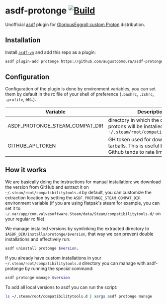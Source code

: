 # asdf-protonge [![Build](https://github.com/augustobmoura/asdf-protonge/actions/workflows/test.yml/badge.svg)](https://github.com/augustobmoura/asdf-protonge/actions/workflows/test.yml)

Unofficial [asdf](https://asdf-vm.com/) plugin for [GloriousEggroll custom Proton](https://github.com/GloriousEggroll/proton-ge-custom/) distribution.

## Installation

Install [`asdf-vm`](https://asdf-vm.com/guide/getting-started.html) and add this
repo as a plugin:

```bash
asdf plugin-add protonge https://github.com/augustobmoura/asdf-protonge.git
```

## Configuration

Configuration of the plugin is done by environment variables, you can set them
by default in the rc file of your shell of preference (`.bashrc`, `.zshrc`,
`.profile`, etc.).

| Variable                       | Description                                                                                               |
| ------------------------------ | --------------------------------------------------------------------------------------------------------- |
| ASDF_PROTONGE_STEAM_COMPAT_DIR | directory in which the custom protons will be installed. Defaults to `~/.steam/root/compatibilitytools.d` |
| GITHUB_API_TOKEN               | GH token used for downloading the tarballs. This is useful because Github tends to rate limit API calls   |

## How it works

We are basically doing the instructions for manual installation:
we download the version from GitHub and extract it on `~/.steam/root/compatibilitytools.d` by
default, you can customize the extraction location by setting the `ASDF_PROTONGE_STEAM_COMPAT_DIR`
environment variable (if you are using flatpak's steam for example, you can set
it to `~/.var/app/com.valvesoftware.Steam/data/Steam/compatibilitytools.d/` on
your regular rc file).

We manage installed versions by symlinking the extracted directory to
`$ASDF_DIR/installs/protonge/$version`, that way we can prevent double
installations and effectively run:

```bash
asdf uninstall protonge $version.
```

If you already have custom installations in your `~/.steam/root/compatibilitytools.d`
directory you can manage with asdf-protonge by running the special command:

```bash
asdf protonge manage $version
```

To add all local versions to asdf you can run the script:

```bash
ls ~/.steam/root/compatibilitytools.d | xargs asdf protonge manage
```
